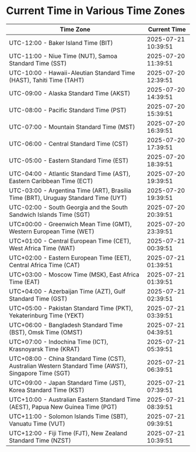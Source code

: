 # Current Time in Various Time Zones

| Time Zone | Current Time |
|-----------|--------------|
| UTC-12:00 - Baker Island Time (BIT) | 2025-07-21 10:39:51 |
| UTC-11:00 - Niue Time (NUT), Samoa Standard Time (SST) | 2025-07-20 11:39:51 |
| UTC-10:00 - Hawaii-Aleutian Standard Time (HAST), Tahiti Time (TAHT) | 2025-07-20 12:39:51 |
| UTC-09:00 - Alaska Standard Time (AKST) | 2025-07-20 14:39:51 |
| UTC-08:00 - Pacific Standard Time (PST) | 2025-07-20 15:39:51 |
| UTC-07:00 - Mountain Standard Time (MST) | 2025-07-20 16:39:51 |
| UTC-06:00 - Central Standard Time (CST) | 2025-07-20 17:39:51 |
| UTC-05:00 - Eastern Standard Time (EST) | 2025-07-20 18:39:51 |
| UTC-04:00 - Atlantic Standard Time (AST), Eastern Caribbean Time (ECT) | 2025-07-20 19:39:51 |
| UTC-03:00 - Argentina Time (ART), Brasília Time (BRT), Uruguay Standard Time (UYT) | 2025-07-20 19:39:51 |
| UTC-02:00 - South Georgia and the South Sandwich Islands Time (SGT) | 2025-07-20 20:39:51 |
| UTC±00:00 - Greenwich Mean Time (GMT), Western European Time (WET) | 2025-07-20 23:39:51 |
| UTC+01:00 - Central European Time (CET), West Africa Time (WAT) | 2025-07-21 00:39:51 |
| UTC+02:00 - Eastern European Time (EET), Central Africa Time (CAT) | 2025-07-21 01:39:51 |
| UTC+03:00 - Moscow Time (MSK), East Africa Time (EAT) | 2025-07-21 01:39:51 |
| UTC+04:00 - Azerbaijan Time (AZT), Gulf Standard Time (GST) | 2025-07-21 02:39:51 |
| UTC+05:00 - Pakistan Standard Time (PKT), Yekaterinburg Time (YEKT) | 2025-07-21 03:39:51 |
| UTC+06:00 - Bangladesh Standard Time (BST), Omsk Time (OMST) | 2025-07-21 04:39:51 |
| UTC+07:00 - Indochina Time (ICT), Krasnoyarsk Time (KRAT) | 2025-07-21 05:39:51 |
| UTC+08:00 - China Standard Time (CST), Australian Western Standard Time (AWST), Singapore Time (SGT) | 2025-07-21 06:39:51 |
| UTC+09:00 - Japan Standard Time (JST), Korea Standard Time (KST) | 2025-07-21 07:39:51 |
| UTC+10:00 - Australian Eastern Standard Time (AEST), Papua New Guinea Time (PGT) | 2025-07-21 08:39:51 |
| UTC+11:00 - Solomon Islands Time (SBT), Vanuatu Time (VUT) | 2025-07-21 09:39:51 |
| UTC+12:00 - Fiji Time (FJT), New Zealand Standard Time (NZST) | 2025-07-21 10:39:51 |
